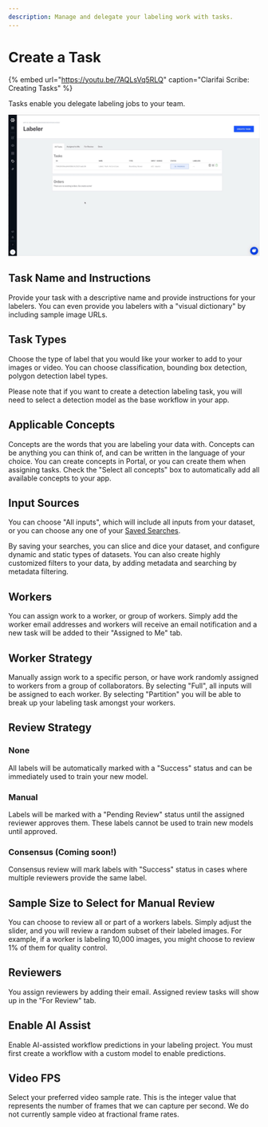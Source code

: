 ```yaml
---
description: Manage and delegate your labeling work with tasks.
---
```


# Create a Task

{% embed url="https://youtu.be/7AQLsVq5RLQ" caption="Clarifai Scribe: Creating Tasks" %}

Tasks enable you delegate labeling jobs to your team.

![](../../.gitbook/assets/task_overview%20%281%29%20%281%29.jpg)

## Task Name and Instructions

Provide your task with a descriptive name and provide instructions for your labelers. You can even provide you labelers with a "visual dictionary" by including sample image URLs.

## Task Types

Choose the type of label that you would like your worker to add to your images or video. You can choose classification, bounding box detection, polygon detection label types.

Please note that if you want to create a detection labeling task, you will need to select a detection model as the base workflow in your app.

## Applicable Concepts

Concepts are the words that you are labeling your data with. Concepts can be anything you can think of, and can be written in the language of your choice. You can create concepts in Portal, or you can create them when assigning tasks. Check the "Select all concepts" box to automatically add all available concepts to your app.

## Input Sources

You can choose "All inputs", which will include all inputs from your dataset, or you can choose any one of your [Saved Searches](../psearch/psaved_searches.md).

By saving your searches, you can slice and dice your dataset, and configure dynamic and static types of datasets. You can also create highly customized filters to your data, by adding metadata and searching by metadata filtering.

## Workers

You can assign work to a worker, or group of workers. Simply add the worker email addresses and workers will receive an email notification and a new task will be added to their "Assigned to Me" tab.

## Worker Strategy

Manually assign work to a specific person, or have work randomly assigned to workers from a group of collaborators. By selecting "Full", all inputs will be assigned to each worker. By selecting "Partition" you will be able to break up your labeling task amongst your workers.

## Review Strategy

### None

All labels will be automatically marked with a "Success" status and can be immediately used to train your new model.

### Manual

Labels will be marked with a "Pending Review" status until the assigned reviewer approves them. These labels cannot be used to train new models until approved.

### Consensus \(Coming soon!\)

Consensus review will mark labels with "Success" status in cases where multiple reviewers provide the same label.

## Sample Size to Select for Manual Review

You can choose to review all or part of a workers labels. Simply adjust the slider, and you will review a random subset of their labeled images. For example, if a worker is labeling 10,000 images, you might choose to review 1% of them for quality control.

## Reviewers

You assign reviewers by adding their email. Assigned review tasks will show up in the "For Review" tab.

## Enable AI Assist

Enable AI-assisted workflow predictions in your labeling project. You must first create a workflow with a custom model to enable predictions.

## Video FPS

Select your preferred video sample rate. This is the integer value that represents the number of frames that we can capture per second. We do not currently sample video at fractional frame rates.
